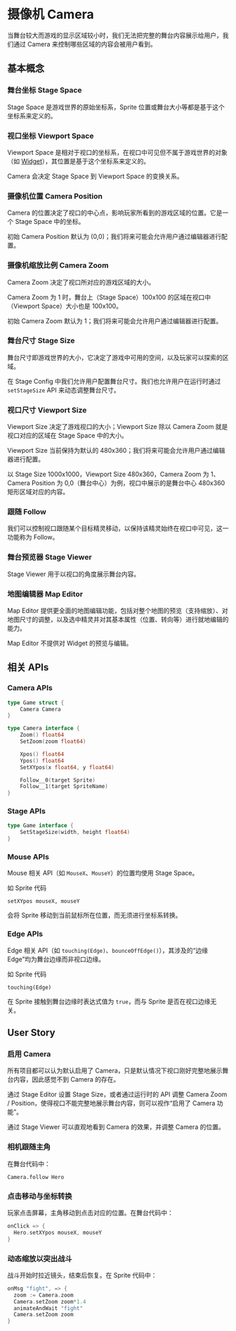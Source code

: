 <!--

# Questions

* mouseX/mouseY 是相对视口的还是相对舞台的？相对舞台（现在的 spx 实现也是相对舞台）
* 如果是相对舞台，当 camera 发生移动而鼠标没有移动时，要不要触发 mouse 相关事件（如 swipe 或将来可能有的 mouse move）？否，虽然这会导致 mouseX/mouseY 的变化
* Edge 是视口的 edge 还是舞台的 edge？

  现在的 spx 实现是视口，我觉得应该是舞台

  相关 API：`touching(Edge)`, `bounceOffEdge()`

* 大舞台的编辑？弹出 Modal 完成

  现在的“预览区域（StageViewer）”会以视口的角度进行预览。通过拖拽（空白区域或 Sprite）来调整视口位置。并提供入口允许打开完整的舞台编辑器。
  
  完整的舞台编辑器提供
  
  - 对整个地图的预览（支持缩放）
  - 对地图尺寸的调整
  - 选中精灵并对其基本属性（位置、转向等）进行编辑

  不提供对 Widget 的预览与编辑

  相关产品：

  - [tiled](https://www.mapeditor.org)
  - [ldtk](https://ldtk.io)

* 不同游戏场景需要的舞台大小不同怎么满足？

  先通过支持运行时的 setStageSize API 来满足

  后续通过增加 Scene，并将现在的 Stage Size 作为 Scene 的一部分来管理。
-->

# 摄像机 Camera

当舞台较大而游戏的显示区域较小时，我们无法把完整的舞台内容展示给用户，我们通过 Camera 来控制哪些区域的内容会被用户看到。

## 基本概念

### 舞台坐标 Stage Space

Stage Space 是游戏世界的原始坐标系，Sprite 位置或舞台大小等都是基于这个坐标系来定义的。

### 视口坐标 Viewport Space

Viewport Space 是相对于视口的坐标系，在视口中可见但不属于游戏世界的对象（如 [Widget](./widget.zh.md)），其位置是基于这个坐标系来定义的。

Camera 会决定 Stage Space 到 Viewport Space 的变换关系。

### 摄像机位置 Camera Position

Camera 的位置决定了视口的中心点，影响玩家所看到的游戏区域的位置。它是一个 Stage Space 中的坐标。

初始 Camera Position 默认为 (0,0)；我们将来可能会允许用户通过编辑器进行配置。

### 摄像机缩放比例 Camera Zoom

Camera Zoom 决定了视口所对应的游戏区域的大小。

Camera Zoom 为 1 时，舞台上（Stage Space）100x100 的区域在视口中（Viewport Space）大小也是 100x100。

初始 Camera Zoom 默认为 1；我们将来可能会允许用户通过编辑器进行配置。

### 舞台尺寸 Stage Size

舞台尺寸即游戏世界的大小，它决定了游戏中可用的空间，以及玩家可以探索的区域。

在 Stage Config 中我们允许用户配置舞台尺寸。我们也允许用户在运行时通过 `setStageSize` API 来动态调整舞台尺寸。

### 视口尺寸 Viewport Size

Viewport Size 决定了游戏视口的大小；Viewport Size 除以 Camera Zoom 就是视口对应的区域在 Stage Space 中的大小。

Viewport Size 当前保持为默认的 480x360；我们将来可能会允许用户通过编辑器进行配置。

以 Stage Size 1000x1000，Viewport Size 480x360，Camera Zoom 为 1、Camera Position 为 0,0（舞台中心）为例，视口中展示的是舞台中心 480x360 矩形区域对应的内容。

### 跟随 Follow

我们可以控制视口跟随某个目标精灵移动，以保持该精灵始终在视口中可见，这一功能称为 Follow。

### 舞台预览器 Stage Viewer

Stage Viewer 用于以视口的角度展示舞台内容。

### 地图编辑器 Map Editor

Map Editor 提供更全面的地图编辑功能，包括对整个地图的预览（支持缩放）、对地图尺寸的调整，以及选中精灵并对其基本属性（位置、转向等）进行就地编辑的能力。

Map Editor 不提供对 Widget 的预览与编辑。

## 相关 APIs

### Camera APIs

```go
type Game struct {
	Camera Camera
}

type Camera interface {
	Zoom() float64
	SetZoom(zoom float64)

	Xpos() float64
	Ypos() float64
	SetXYpos(x float64, y float64)

	Follow__0(target Sprite)
	Follow__1(target SpriteName)
}
```

### Stage APIs

```go
type Game interface {
	SetStageSize(width, height float64)
}
```

### Mouse APIs

Mouse 相关 API（如 `MouseX`、`MouseY`）的位置均使用 Stage Space。

如 Sprite 代码

```spx
setXYpos mouseX, mouseY
```

会将 Sprite 移动到当前鼠标所在位置，而无须进行坐标系转换。

### Edge APIs

Edge 相关 API（如 `touching(Edge)`、`bounceOffEdge()`），其涉及的“边缘 Edge”均为舞台边缘而非视口边缘。

如 Sprite 代码

```spx
touching(Edge)
```

在 Sprite 接触到舞台边缘时表达式值为 `true`，而与 Sprite 是否在视口边缘无关。

## User Story

### 启用 Camera

所有项目都可以认为默认启用了 Camera，只是默认情况下视口刚好完整地展示舞台内容，因此感觉不到 Camera 的存在。

通过 Stage Editor 设置 Stage Size，或者通过运行时的 API 调整 Camera Zoom / Position，使得视口不能完整地展示舞台内容，则可以视作“启用了 Camera 功能”。

通过 Stage Viewer 可以直观地看到 Camera 的效果，并调整 Camera 的位置。

### 相机跟随主角

在舞台代码中：

```spx
Camera.follow Hero
```

### 点击移动与坐标转换

玩家点击屏幕，主角移动到点击对应的位置。在舞台代码中：

```go
onClick => {
  Hero.setXYpos mouseX, mouseY
}
```

### 动态缩放以突出战斗

战斗开始时拉近镜头，结束后恢复。在 Sprite 代码中：

```go
onMsg "fight", => {
  zoom := Camera.zoom
  Camera.setZoom zoom*1.4
  animateAndWait "fight"
  Camera.setZoom zoom
}
```
